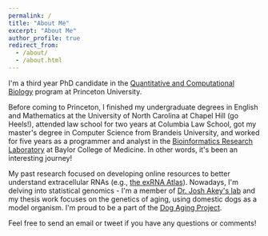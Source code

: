 ```yaml
---
permalink: /
title: "About Me"
excerpt: "About Me"
author_profile: true
redirect_from: 
  - /about/
  - /about.html
---
```


I'm a third year PhD candidate in the [Quantitative and Computational Biology](https://lsi.princeton.edu/qcbgraduate) program at Princeton University. 

Before coming to Princeton, I finished my undergraduate degrees in English and Mathematics at the University of North Carolina at Chapel Hill (go Heels!), attended law school for two years at Columbia Law School, got my master's degree in Computer Science from Brandeis University, and worked for five years as a programmer and analyst in the [Bioinformatics Research Laboratory](http://genboree.org/site/bioinformatics_research_laboratory) at Baylor College of Medicine. In other words, it's been an interesting journey!

My past research focused on developing online resources to better understand extracellular RNAs (e.g., [the exRNA Atlas](https://exrna-atlas.org/)). Nowadays, I'm delving into statistical genomics - I'm a member of [Dr. Josh Akey's lab](https://akeylab.princeton.edu/) and my thesis work focuses on the genetics of aging, using domestic dogs as a model organism. I'm proud to be a part of the [Dog Aging Project](https://dogagingproject.org/).

Feel free to send an email or tweet if you have any questions or comments!
